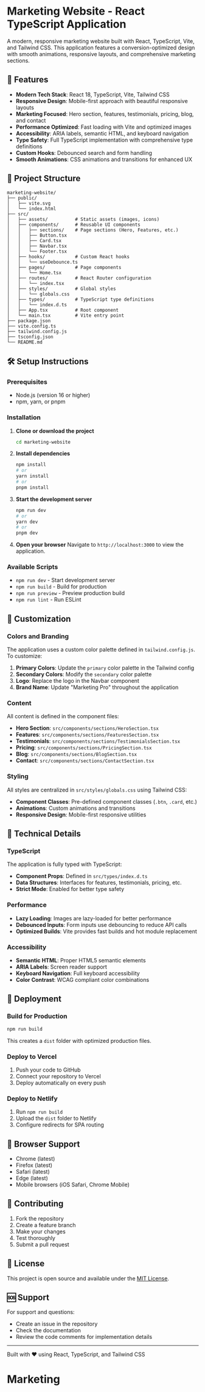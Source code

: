 # Marketing Website - React TypeScript Application

A modern, responsive marketing website built with React, TypeScript, Vite, and Tailwind CSS. This application features a conversion-optimized design with smooth animations, responsive layouts, and comprehensive marketing sections.

## 🚀 Features

- **Modern Tech Stack**: React 18, TypeScript, Vite, Tailwind CSS
- **Responsive Design**: Mobile-first approach with beautiful responsive layouts
- **Marketing Focused**: Hero section, features, testimonials, pricing, blog, and contact
- **Performance Optimized**: Fast loading with Vite and optimized images
- **Accessibility**: ARIA labels, semantic HTML, and keyboard navigation
- **Type Safety**: Full TypeScript implementation with comprehensive type definitions
- **Custom Hooks**: Debounced search and form handling
- **Smooth Animations**: CSS animations and transitions for enhanced UX

## 📁 Project Structure

```
marketing-website/
├── public/
│   ├── vite.svg
│   └── index.html
├── src/
│   ├── assets/          # Static assets (images, icons)
│   ├── components/      # Reusable UI components
│   │   ├── sections/    # Page sections (Hero, Features, etc.)
│   │   ├── Button.tsx
│   │   ├── Card.tsx
│   │   ├── Navbar.tsx
│   │   └── Footer.tsx
│   ├── hooks/           # Custom React hooks
│   │   └── useDebounce.ts
│   ├── pages/           # Page components
│   │   └── Home.tsx
│   ├── routes/          # React Router configuration
│   │   └── index.tsx
│   ├── styles/          # Global styles
│   │   └── globals.css
│   ├── types/           # TypeScript type definitions
│   │   └── index.d.ts
│   ├── App.tsx          # Root component
│   └── main.tsx         # Vite entry point
├── package.json
├── vite.config.ts
├── tailwind.config.js
├── tsconfig.json
└── README.md
```

## 🛠️ Setup Instructions

### Prerequisites

- Node.js (version 16 or higher)
- npm, yarn, or pnpm

### Installation

1. **Clone or download the project**
   ```bash
   cd marketing-website
   ```

2. **Install dependencies**
   ```bash
   npm install
   # or
   yarn install
   # or
   pnpm install
   ```

3. **Start the development server**
   ```bash
   npm run dev
   # or
   yarn dev
   # or
   pnpm dev
   ```

4. **Open your browser**
   Navigate to `http://localhost:3000` to view the application.

### Available Scripts

- `npm run dev` - Start development server
- `npm run build` - Build for production
- `npm run preview` - Preview production build
- `npm run lint` - Run ESLint

## 🎨 Customization

### Colors and Branding

The application uses a custom color palette defined in `tailwind.config.js`. To customize:

1. **Primary Colors**: Update the `primary` color palette in the Tailwind config
2. **Secondary Colors**: Modify the `secondary` color palette
3. **Logo**: Replace the logo in the Navbar component
4. **Brand Name**: Update "Marketing Pro" throughout the application

### Content

All content is defined in the component files:

- **Hero Section**: `src/components/sections/HeroSection.tsx`
- **Features**: `src/components/sections/FeaturesSection.tsx`
- **Testimonials**: `src/components/sections/TestimonialsSection.tsx`
- **Pricing**: `src/components/sections/PricingSection.tsx`
- **Blog**: `src/components/sections/BlogSection.tsx`
- **Contact**: `src/components/sections/ContactSection.tsx`

### Styling

All styles are centralized in `src/styles/globals.css` using Tailwind CSS:

- **Component Classes**: Pre-defined component classes (`.btn`, `.card`, etc.)
- **Animations**: Custom animations and transitions
- **Responsive Design**: Mobile-first responsive utilities

## 🔧 Technical Details

### TypeScript

The application is fully typed with TypeScript:

- **Component Props**: Defined in `src/types/index.d.ts`
- **Data Structures**: Interfaces for features, testimonials, pricing, etc.
- **Strict Mode**: Enabled for better type safety

### Performance

- **Lazy Loading**: Images are lazy-loaded for better performance
- **Debounced Inputs**: Form inputs use debouncing to reduce API calls
- **Optimized Builds**: Vite provides fast builds and hot module replacement

### Accessibility

- **Semantic HTML**: Proper HTML5 semantic elements
- **ARIA Labels**: Screen reader support
- **Keyboard Navigation**: Full keyboard accessibility
- **Color Contrast**: WCAG compliant color combinations

## 🚀 Deployment

### Build for Production

```bash
npm run build
```

This creates a `dist` folder with optimized production files.

### Deploy to Vercel

1. Push your code to GitHub
2. Connect your repository to Vercel
3. Deploy automatically on every push

### Deploy to Netlify

1. Run `npm run build`
2. Upload the `dist` folder to Netlify
3. Configure redirects for SPA routing

## 📱 Browser Support

- Chrome (latest)
- Firefox (latest)
- Safari (latest)
- Edge (latest)
- Mobile browsers (iOS Safari, Chrome Mobile)

## 🤝 Contributing

1. Fork the repository
2. Create a feature branch
3. Make your changes
4. Test thoroughly
5. Submit a pull request

## 📄 License

This project is open source and available under the [MIT License](LICENSE).

## 🆘 Support

For support and questions:

- Create an issue in the repository
- Check the documentation
- Review the code comments for implementation details

---

Built with ❤️ using React, TypeScript, and Tailwind CSS
# Marketing

